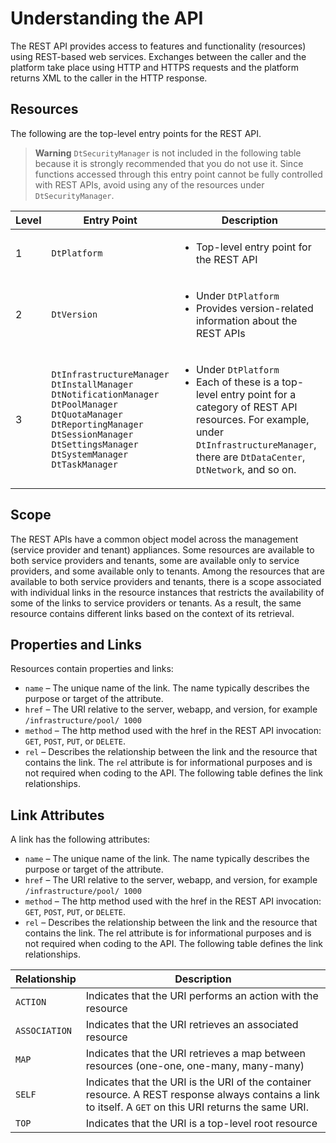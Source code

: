 # Understanding the API
The REST API provides access to features and functionality (resources) using REST-based web
services. Exchanges between the caller and the platform take place using HTTP and HTTPS
requests and the platform returns XML to the caller in the HTTP response.
## Resources
The following are the top-level entry points for the REST API.
>**Warning** `DtSecurityManager` is not included in the following table because it is strongly
recommended that you do not use it. Since functions accessed through this entry point cannot
be fully controlled with REST APIs, avoid using any of the resources under `DtSecurityManager`.

| Level | Entry Point | Description |
| ----------- | ----------- | ----------- |
| 1 | `DtPlatform` | <ul><li>Top-level entry point for the REST API</li></ul> |
| 2 | `DtVersion` | <ul><li>Under `DtPlatform`</li><li>Provides version-related information about the REST APIs</li></ul> |
| 3 | <code>DtInfrastructureManager</code><br><code>DtInstallManager</code><br><code>DtNotificationManager</code><br><code>DtPoolManager</code><br><code>DtQuotaManager</code><br><code>DtReportingManager</code><br><code>DtSessionManager</code><br><code>DtSettingsManager</code><br><code>DtSystemManager</code><br><code>DtTaskManager</code> | <ul><li>Under <code>DtPlatform</code></li><li>Each of these is a top-level entry point for a category of REST API resources. For example, under <code>DtInfrastructureManager</code>, there are <code>DtDataCenter</code>, <code>DtNetwork</code>, and so on.</li></ul> |
## Scope
The REST APIs have a common object model across the management (service provider and
tenant) appliances. Some resources are available to both service providers and tenants, some are
available only to service providers, and some available only to tenants. Among the resources that
are available to both service providers and tenants, there is a scope associated with individual
links in the resource instances that restricts the availability of some of the links to service
providers or tenants. As a result, the same resource contains different links based on the context
of its retrieval.
## Properties and Links
Resources contain properties and links:
* `name` – The unique name of the link. The name typically describes the purpose or target of the
attribute.
* `href` – The URI relative to the server, webapp, and version, for example `/infrastructure/pool/
1000`
* `method` – The http method used with the href in the REST API invocation: `GET`, `POST`, `PUT`, or
`DELETE`.
* `rel` – Describes the relationship between the link and the resource that contains the link. The
`re`l attribute is for informational purposes and is not required when coding to the API. The
following table defines the link relationships.
## Link Attributes
A link has the following attributes:
* `name` – The unique name of the link. The name typically describes the purpose or target of the
attribute.
* `href` – The URI relative to the server, webapp, and version, for example `/infrastructure/pool/
1000`
* `method` – The http method used with the href in the REST API invocation: `GET`, `POST`, `PUT`, or
`DELETE`.
* `rel` – Describes the relationship between the link and the resource that contains the link. The
rel attribute is for informational purposes and is not required when coding to the API. The
following table defines the link relationships. 

| Relationship | Description |
| ----------- | ----------- |
| `ACTION` | Indicates that the URI performs an action with the resource |
| `ASSOCIATION` | Indicates that the URI retrieves an associated resource |
| `MAP` | Indicates that the URI retrieves a map between resources (one-one, one-many, many-many) | 
| `SELF` | Indicates that the URI is the URI of the container resource. A REST response always contains a link to itself. A `GET` on this URI returns the same URI. |
| `TOP` | Indicates that the URI is a top-level root resource |
